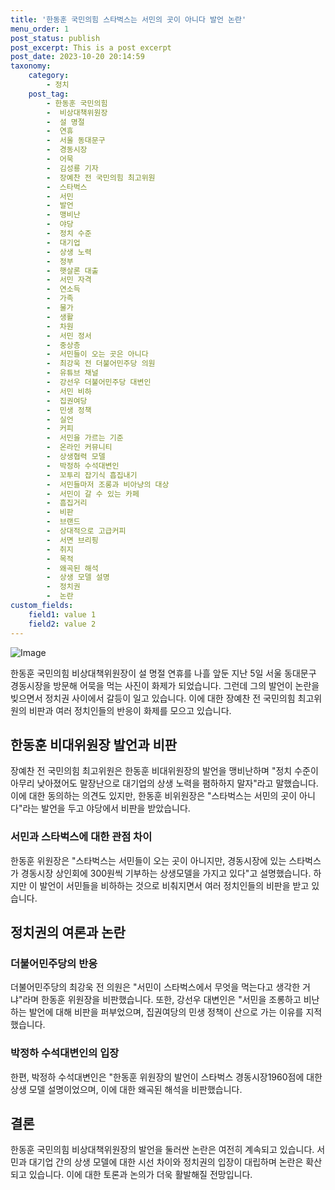 ```yaml
---
title: '한동훈 국민의힘 스타벅스는 서민의 곳이 아니다 발언 논란'
menu_order: 1
post_status: publish
post_excerpt: This is a post excerpt
post_date: 2023-10-20 20:14:59
taxonomy:
    category:
        - 정치
    post_tag:
        - 한동훈 국민의힘
        -  비상대책위원장
        -  설 명절
        -  연휴
        -  서울 동대문구
        -  경동시장
        -  어묵
        -  김성룡 기자
        -  장예찬 전 국민의힘 최고위원
        -  스타벅스
        -  서민
        -  발언
        -  맹비난
        -  야당
        -  정치 수준
        -  대기업
        -  상생 노력
        -  정부
        -  햇살론 대출
        -  서민 자격
        -  연소득
        -  가족
        -  물가
        -  생활
        -  차원
        -  서민 정서
        -  중상층
        -  서민들이 오는 곳은 아니다
        -  최강욱 전 더불어민주당 의원
        -  유튜브 채널
        -  강선우 더불어민주당 대변인
        -  서민 비하
        -  집권여당
        -  민생 정책
        -  실언
        -  커피
        -  서민을 가르는 기준
        -  온라인 커뮤니티
        -  상생협력 모델
        -  박정하 수석대변인
        -  꼬투리 잡기식 흡집내기
        -  서민들마저 조롱과 비아냥의 대상
        -  서민이 갈 수 있는 카페
        -  흠집거리
        -  비판
        -  브랜드
        -  상대적으로 고급커피
        -  서면 브리핑
        -  취지
        -  목적
        -  왜곡된 해석
        -  상생 모델 설명
        -  정치권
        -  논란
custom_fields:
    field1: value 1
    field2: value 2
---
```


![Image](https://imgnews.pstatic.net/image/025/2024/02/06/0003340024_001_20240206175707044.jpg?type=w647)


한동훈 국민의힘 비상대책위원장이 설 명절 연휴를 나흘 앞둔 지난 5일 서울 동대문구 경동시장을 방문해 어묵을 먹는 사진이 화제가 되었습니다. 그런데 그의 발언이 논란을 빚으면서 정치권 사이에서 갈등이 일고 있습니다. 이에 대한 장예찬 전 국민의힘 최고위원의 비판과 여러 정치인들의 반응이 화제를 모으고 있습니다.

## 한동훈 비대위원장 발언과 비판

장예찬 전 국민의힘 최고위원은 한동훈 비대위원장의 발언을 맹비난하며 "정치 수준이 아무리 낮아졌어도 말장난으로 대기업의 상생 노력을 폄하하지 말자"라고 말했습니다. 이에 대한 동의하는 의견도 있지만, 한동훈 비위원장은 "스타벅스는 서민의 곳이 아니다"라는 발언을 두고 야당에서 비판을 받았습니다.

### 서민과 스타벅스에 대한 관점 차이

한동훈 위원장은 "스타벅스는 서민들이 오는 곳이 아니지만, 경동시장에 있는 스타벅스가 경동시장 상인회에 300원씩 기부하는 상생모델을 가지고 있다"고 설명했습니다. 하지만 이 발언이 서민들을 비하하는 것으로 비춰지면서 여러 정치인들의 비판을 받고 있습니다.

## 정치권의 여론과 논란

### 더불어민주당의 반응

더불어민주당의 최강욱 전 의원은 "서민이 스타벅스에서 무엇을 먹는다고 생각한 거냐"라며 한동훈 위원장을 비판했습니다. 또한, 강선우 대변인은 "서민을 조롱하고 비난하는 발언에 대해 비판을 퍼부었으며, 집권여당의 민생 정책이 산으로 가는 이유를 지적했습니다.

### 박정하 수석대변인의 입장

한편, 박정하 수석대변인은 "한동훈 위원장의 발언이 스타벅스 경동시장1960점에 대한 상생 모델 설명이었으며, 이에 대한 왜곡된 해석을 비판했습니다.

## 결론

한동훈 국민의힘 비상대책위원장의 발언을 둘러싼 논란은 여전히 계속되고 있습니다. 서민과 대기업 간의 상생 모델에 대한 시선 차이와 정치권의 입장이 대립하며 논란은 확산되고 있습니다. 이에 대한 토론과 논의가 더욱 활발해질 전망입니다.
